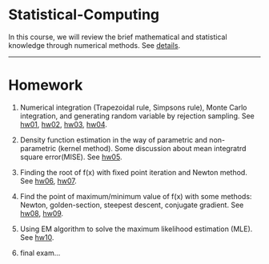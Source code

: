 # Statistical-Computing

In this course, we will review the brief mathematical and statistical knowledge through numerical methods. See [details](https://github.com/oicjacky/Statistical-Computing/blob/master/Syllabus.pdf).

---

# Homework

1.  Numerical integration (Trapezoidal rule, Simpsons rule), Monte Carlo integration, and generating random variable by rejection sampling. See [hw01][1], [hw02][2], [hw03][3], [hw04][4].

[1]: https://github.com/oicjacky/Statistical-Computing/blob/master/hw01/hw01%20%E6%A2%AF%E5%BD%A2%E3%80%81%E8%BE%9B%E6%99%AE%E6%A3%AE%E7%AE%97%E9%9D%A2%E7%A9%8D.pdf
[2]:https://github.com/oicjacky/Statistical-Computing/blob/master/hw02/hw02%20%E6%95%B8%E5%80%BC%E7%A9%8D%E5%88%86%E6%94%B6%E6%96%82%E6%89%80%E9%9C%80n.pdf
[3]:https://github.com/oicjacky/Statistical-Computing/blob/master/hw03/hw03.pdf
[4]:https://github.com/oicjacky/Statistical-Computing/blob/master/hw04/hw04.pdf

2.  Density function estimation in the way of parametric and non-parametric (kernel method). Some discussion about mean integratrd square error(MISE). See [hw05](https://github.com/oicjacky/Statistical-Computing/blob/master/hw05/hw05.pdf).

3.  Finding the root of f(x) with fixed point iteration and Newton method. See [hw06][6], [hw07][7].

[6]: https://github.com/oicjacky/Statistical-Computing/blob/master/hw06/hw06.pdf
[7]: https://github.com/oicjacky/Statistical-Computing/blob/master/hw07/hw07.pdf

4.   Find the point of maximum/minimum value of f(x) with some methods: Newton, golden-section, steepest descent, conjugate gradient. See
[hw08][8], [hw09][9].

[8]: https://github.com/oicjacky/Statistical-Computing/blob/master/hw08/hw08.pdf 
[9]: https://github.com/oicjacky/Statistical-Computing/blob/master/hw09/hw09.pdf

5.  Using EM algorithm to solve the maximum likelihood estimation (MLE). See [hw10](https://github.com/oicjacky/Statistical-Computing/blob/master/hw10/hw10.pdf).

6.  final exam...
